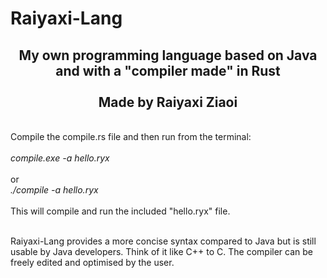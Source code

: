 # Raiyaxi-Lang

<div align="center"><h2>
My own programming language based on Java and with a "compiler made" in Rust<br/><br/>Made by Raiyaxi Ziaoi
</h2></div>
<br/>
Compile the compile.rs file and then run from the terminal:<br/><br/>
<i>compile.exe -a hello.ryx</i><br/><br/>
or<br/>
<i>./compile -a hello.ryx</i><br/><br/>
This will compile and run the included "hello.ryx" file.
<br/><br/>

Raiyaxi-Lang provides a more concise syntax compared to Java but is still usable by Java developers. Think of it like C++ to C. The compiler can be freely edited and optimised by the user.
